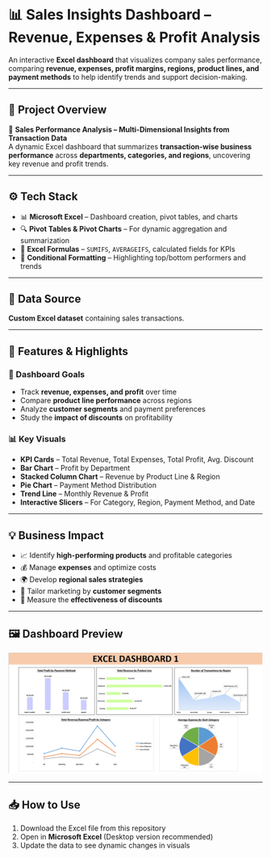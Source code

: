 # 📊 Sales Insights Dashboard – Revenue, Expenses & Profit Analysis

An interactive **Excel dashboard** that visualizes company sales performance, comparing **revenue, expenses, profit margins, regions, product lines, and payment methods** to help identify trends and support decision-making.

---

## 📝 Project Overview

💼 **Sales Performance Analysis – Multi-Dimensional Insights from Transaction Data**  
A dynamic Excel dashboard that summarizes **transaction-wise business performance** across **departments, categories, and regions**, uncovering key revenue and profit trends.

---

## ⚙️ Tech Stack

- 📊 **Microsoft Excel** – Dashboard creation, pivot tables, and charts  
- 🔍 **Pivot Tables & Pivot Charts** – For dynamic aggregation and summarization    
- 🧮 **Excel Formulas** – `SUMIFS`, `AVERAGEIFS`, calculated fields for KPIs  
- 🎨 **Conditional Formatting** – Highlighting top/bottom performers and trends  

---

## 📂 Data Source

**Custom Excel dataset** containing sales transactions.  

---

## 📌 Features & Highlights

### 🎯 Dashboard Goals
- Track **revenue, expenses, and profit** over time  
- Compare **product line performance** across regions  
- Analyze **customer segments** and payment preferences  
- Study the **impact of discounts** on profitability  

### 📊 Key Visuals
- **KPI Cards** – Total Revenue, Total Expenses, Total Profit, Avg. Discount  
- **Bar Chart** – Profit by Department  
- **Stacked Column Chart** – Revenue by Product Line & Region  
- **Pie Chart** – Payment Method Distribution  
- **Trend Line** – Monthly Revenue & Profit  
- **Interactive Slicers** – For Category, Region, Payment Method, and Date  

---

## 💡 Business Impact
- 📈 Identify **high-performing products** and profitable categories  
- 💰 Manage **expenses** and optimize costs  
- 🌍 Develop **regional sales strategies**  
- 🛒 Tailor marketing by **customer segments**  
- 🎯 Measure the **effectiveness of discounts**  

---

## 🖼️ Dashboard Preview

![Dashboard Preview](https://github.com/Priyan0ne9/Excel-Dashboard-1/blob/main/Excel%20Dashboard%20pic%201.PNG)

---

## 📥 How to Use
1. Download the Excel file from this repository  
2. Open in **Microsoft Excel** (Desktop version recommended)  
3. Update the data to see dynamic changes in visuals  

